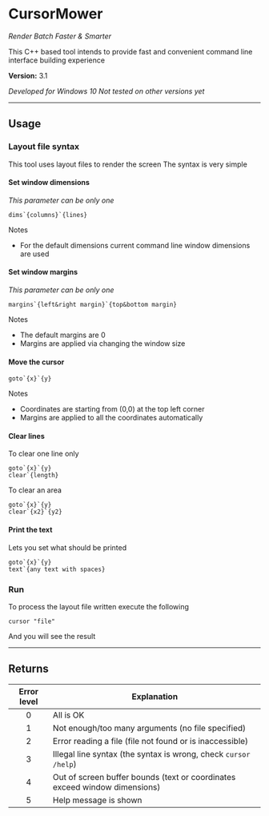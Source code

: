 # CursorMower

*Render Batch Faster & Smarter*

This C++ based tool intends to provide fast and convenient command line interface building experience

**Version:** 3.1

*Developed for Windows 10*
*Not tested on other versions yet*

---

## Usage

### Layout file syntax

This tool uses layout files to render the screen
The syntax is very simple

#### Set window dimensions

*This parameter can be only one*

```text
dims`{columns}`{lines}
```

Notes

- For the default dimensions current command line window dimensions are used

#### Set window margins

*This parameter can be only one*

```text
margins`{left&right margin}`{top&bottom margin}
```

Notes

- The default margins are 0
- Margins are applied via changing the window size

#### Move the cursor

```text
goto`{x}`{y}
```

Notes

- Coordinates are starting from (0,0) at the top left corner
- Margins are applied to all the coordinates automatically

#### Clear lines

To clear one line only

```text
goto`{x}`{y}
clear`{length}
```

To clear an area

```text
goto`{x}`{y}
clear`{x2}`{y2}
```

#### Print the text

Lets you set what should be printed

```text
goto`{x}`{y}
text`{any text with spaces}
```

### Run

To process the layout file written execute the following

```batch
cursor "file"
```

And you will see the result

---

## Returns

| Error level | Explanation                                                                |
|:-----------:| -------------------------------------------------------------------------- |
|      0      | All is OK                                                                  |
|      1      | Not enough/too many arguments (no file specified)                          |
|      2      | Error reading a file (file not found or is inaccessible)                   |
|      3      | Illegal line syntax (the syntax is wrong, check `cursor /help`)            |
|      4      | Out of screen buffer bounds (text or coordinates exceed window dimensions) |
|      5      | Help message is shown                                                      |